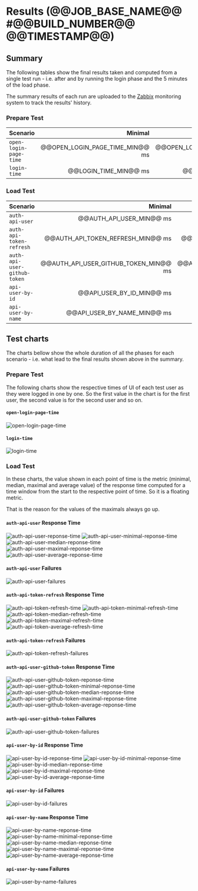 # Results (@@JOB_BASE_NAME@@ #@@BUILD_NUMBER@@ @@TIMESTAMP@@)
## Summary
The following tables show the final results taken and computed from a single test run - i.e. after and by running the login phase and the 5 minutes of the load phase.

The summary results of each run are uploaded to the
[Zabbix](https://zabbix.devshift.net:9443/zabbix/charts.php?fullscreen=1&graphid=8575)
monitoring system to track the results' history.

### Prepare Test
| Scenario | Minimal | Median | Maximal |
| :--- | ---: | ---: | ---: |
| `open-login-page-time` | @@OPEN_LOGIN_PAGE_TIME_MIN@@ ms | @@OPEN_LOGIN_PAGE_TIME_MEDIAN@@ ms | @@OPEN_LOGIN_PAGE_TIME_MAX@@ ms |
| `login-time` | @@LOGIN_TIME_MIN@@ ms | @@LOGIN_TIME_MEDIAN@@ ms | @@LOGIN_TIME_MAX@@ ms |

### Load Test
| Scenario | Minimal | Median | Maximal | Average | Failed |
| :--- | ---: | ---: | ---: | ---: | ---: |
|`auth-api-user`| @@AUTH_API_USER_MIN@@ ms | @@AUTH_API_USER_MEDIAN@@ ms | @@AUTH_API_USER_MAX@@ ms | @@AUTH_API_USER_AVERAGE@@ ms | @@AUTH_API_USER_FAILED@@ |
|`auth-api-token-refresh`| @@AUTH_API_TOKEN_REFRESH_MIN@@ ms | @@AUTH_API_TOKEN_REFRESH_MEDIAN@@ ms | @@AUTH_API_TOKEN_REFRESH_MAX@@ ms | @@AUTH_API_TOKEN_REFRESH_AVERAGE@@ ms | @@AUTH_API_TOKEN_REFRESH_FAILED@@ |
|`auth-api-user-github-token`| @@AUTH_API_USER_GITHUB_TOKEN_MIN@@ ms | @@AUTH_API_USER_GITHUB_TOKEN_MEDIAN@@ ms | @@AUTH_API_USER_GITHUB_TOKEN_MAX@@ ms | @@AUTH_API_USER_GITHUB_TOKEN_AVERAGE@@ ms | @@AUTH_API_USER_GITHUB_TOKEN_FAILED@@ |
|`api-user-by-id`| @@API_USER_BY_ID_MIN@@ ms | @@API_USER_BY_ID_MEDIAN@@ ms | @@API_USER_BY_ID_MAX@@ ms | @@API_USER_BY_ID_AVERAGE@@ ms | @@API_USER_BY_ID_FAILED@@ |
|`api-user-by-name`| @@API_USER_BY_NAME_MIN@@ ms | @@API_USER_BY_NAME_MEDIAN@@ ms | @@API_USER_BY_NAME_MAX@@ ms | @@API_USER_BY_NAME_AVERAGE@@ ms | @@API_USER_BY_NAME_FAILED@@ |

## Test charts
The charts bellow show the whole duration of all the phases for each scenario - i.e. what lead to the final results shown above in the summary.

### Prepare Test
The following charts show the respective times of UI of each test user as they were logged in one by one.
So the first value in the chart is for the first user, the second value is for the second user and so on.

#### `open-login-page-time`
![open-login-page-time](./@@JOB_BASE_NAME@@-@@BUILD_NUMBER@@-open-login-page-time.png)

#### `login-time`
![login-time](./@@JOB_BASE_NAME@@-@@BUILD_NUMBER@@-login-time.png)

### Load Test
In these charts, the value shown in each point of time is the metric (minimal, median, maximal and average value) of the response time
computed for a time window from the start to the respective point of time. So it is a floating metric.

That is the reason for the values of the maximals always go up.
#### `auth-api-user` Response Time
![auth-api-user-reponse-time](./@@JOB_BASE_NAME@@-@@BUILD_NUMBER@@-GET_auth-api-user-response-time.png)
![auth-api-user-minimal-reponse-time](./@@JOB_BASE_NAME@@-@@BUILD_NUMBER@@-GET_auth-api-user-minimal-response-time.png)
![auth-api-user-median-reponse-time](./@@JOB_BASE_NAME@@-@@BUILD_NUMBER@@-GET_auth-api-user-median-response-time.png)
![auth-api-user-maximal-reponse-time](./@@JOB_BASE_NAME@@-@@BUILD_NUMBER@@-GET_auth-api-user-maximal-response-time.png)
![auth-api-user-average-reponse-time](./@@JOB_BASE_NAME@@-@@BUILD_NUMBER@@-GET_auth-api-user-average-response-time.png)
#### `auth-api-user` Failures
![auth-api-user-failures](./@@JOB_BASE_NAME@@-@@BUILD_NUMBER@@-GET_auth-api-user-failures.png)
#### `auth-api-token-refresh` Response Time
![auth-api-token-refresh-time](./@@JOB_BASE_NAME@@-@@BUILD_NUMBER@@-POST_auth-api-token-refresh-response-time.png)
![auth-api-token-minimal-refresh-time](./@@JOB_BASE_NAME@@-@@BUILD_NUMBER@@-POST_auth-api-token-refresh-minimal-response-time.png)
![auth-api-token-median-refresh-time](./@@JOB_BASE_NAME@@-@@BUILD_NUMBER@@-POST_auth-api-token-refresh-median-response-time.png)
![auth-api-token-maximal-refresh-time](./@@JOB_BASE_NAME@@-@@BUILD_NUMBER@@-POST_auth-api-token-refresh-maximal-response-time.png)
![auth-api-token-average-refresh-time](./@@JOB_BASE_NAME@@-@@BUILD_NUMBER@@-POST_auth-api-token-refresh-average-response-time.png)
#### `auth-api-token-refresh` Failures
![auth-api-token-refresh-failures](./@@JOB_BASE_NAME@@-@@BUILD_NUMBER@@-POST_auth-api-token-refresh-failures.png)
#### `auth-api-user-github-token` Response Time
![auth-api-user-github-token-reponse-time](./@@JOB_BASE_NAME@@-@@BUILD_NUMBER@@-GET_auth-api-user-github-token-response-time.png)
![auth-api-user-github-token-minimal-reponse-time](./@@JOB_BASE_NAME@@-@@BUILD_NUMBER@@-GET_auth-api-user-github-token-minimal-response-time.png)
![auth-api-user-github-token-median-reponse-time](./@@JOB_BASE_NAME@@-@@BUILD_NUMBER@@-GET_auth-api-user-github-token-median-response-time.png)
![auth-api-user-github-token-maximal-reponse-time](./@@JOB_BASE_NAME@@-@@BUILD_NUMBER@@-GET_auth-api-user-github-token-maximal-response-time.png)
![auth-api-user-github-token-average-reponse-time](./@@JOB_BASE_NAME@@-@@BUILD_NUMBER@@-GET_auth-api-user-github-token-average-response-time.png)
#### `auth-api-user-github-token` Failures
![auth-api-user-github-token-failures](./@@JOB_BASE_NAME@@-@@BUILD_NUMBER@@-GET_auth-api-user-github-token-failures.png)
#### `api-user-by-id` Response Time
![api-user-by-id-reponse-time](./@@JOB_BASE_NAME@@-@@BUILD_NUMBER@@-GET_api-user-by-id-response-time.png)
![api-user-by-id-minimal-reponse-time](./@@JOB_BASE_NAME@@-@@BUILD_NUMBER@@-GET_api-user-by-id-minimal-response-time.png)
![api-user-by-id-median-reponse-time](./@@JOB_BASE_NAME@@-@@BUILD_NUMBER@@-GET_api-user-by-id-median-response-time.png)
![api-user-by-id-maximal-reponse-time](./@@JOB_BASE_NAME@@-@@BUILD_NUMBER@@-GET_api-user-by-id-maximal-response-time.png)
![api-user-by-id-average-reponse-time](./@@JOB_BASE_NAME@@-@@BUILD_NUMBER@@-GET_api-user-by-id-average-response-time.png)
#### `api-user-by-id` Failures
![api-user-by-id-failures](./@@JOB_BASE_NAME@@-@@BUILD_NUMBER@@-GET_auth-api-user-by-id-failures.png)
####  `api-user-by-name` Response Time
![api-user-by-name-reponse-time](./@@JOB_BASE_NAME@@-@@BUILD_NUMBER@@-GET_api-user-by-name-response-time.png)
![api-user-by-name-minimal-reponse-time](./@@JOB_BASE_NAME@@-@@BUILD_NUMBER@@-GET_api-user-by-name-minimal-response-time.png)
![api-user-by-name-median-reponse-time](./@@JOB_BASE_NAME@@-@@BUILD_NUMBER@@-GET_api-user-by-name-median-response-time.png)
![api-user-by-name-maximal-reponse-time](./@@JOB_BASE_NAME@@-@@BUILD_NUMBER@@-GET_api-user-by-name-maximal-response-time.png)
![api-user-by-name-average-reponse-time](./@@JOB_BASE_NAME@@-@@BUILD_NUMBER@@-GET_api-user-by-name-average-response-time.png)
#### `api-user-by-name` Failures
![api-user-by-name-failures](./@@JOB_BASE_NAME@@-@@BUILD_NUMBER@@-GET_api-user-by-name-failures.png)

